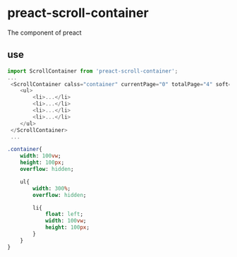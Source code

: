 # preact-scroll-container
The component of preact

## use
```javascript
import ScrollContainer from 'preact-scroll-container';
...
 <ScrollContainer calss="container" currentPage="0" totalPage="4" soft={true} onChange={(num)=>{console.log(num)}}>
    <ul>
        <li>...</li>
        <li>...</li>
        <li>...</li>
        <li>...</li>
    </ul>
 </ScrollContainer>
 ...

```

```sass
.container{
	width: 100vw;
	height: 100px;
	overflow: hidden;

	ul{
		width: 300%;
		overflow: hidden;

		li{
			float: left;
			width: 100vw;
			height: 100px;
		}
	}
}
```

